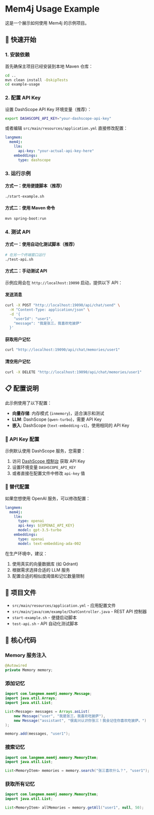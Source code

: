 # Mem4j Usage Example

这是一个展示如何使用 Mem4j 的示例项目。

## 🚀 快速开始

### 1. 安装依赖

首先确保主项目已经安装到本地 Maven 仓库：

```bash
cd ..
mvn clean install -DskipTests
cd example-usage
```

### 2. 配置 API Key

设置 DashScope API Key 环境变量（推荐）：

```bash
export DASHSCOPE_API_KEY="your-dashscope-api-key"
```

或者编辑 `src/main/resources/application.yml` 直接修改配置：

```yaml
langmem:
  mem4j:
    llm:
      api-key: "your-actual-api-key-here"
    embeddings:
      type: dashscope
```

### 3. 运行示例

#### 方式一：使用便捷脚本（推荐）

```bash
./start-example.sh
```

#### 方式二：使用 Maven 命令

```bash
mvn spring-boot:run
```

### 4. 测试 API

#### 方式一：使用自动化测试脚本（推荐）

```bash
# 在另一个终端窗口运行
./test-api.sh
```

#### 方式二：手动测试 API

示例应用会在 `http://localhost:19090` 启动，提供以下 API：

#### 发送消息

```bash
curl -X POST "http://localhost:19090/api/chat/send" \
  -H "Content-Type: application/json" \
  -d '{
    "userId": "user1",
    "message": "我是张三，我喜欢吃披萨"
  }'
```

#### 获取用户记忆

```bash
curl "http://localhost:19090/api/chat/memories/user1"
```

#### 清空用户记忆

```bash
curl -X DELETE "http://localhost:19090/api/chat/memories/user1"
```

## 📋 配置说明

此示例使用了以下配置：

- **向量存储**: 内存模式 (`inmemory`)，适合演示和测试
- **LLM**: DashScope (`qwen-turbo`)，需要 API Key
- **嵌入**: DashScope (`text-embedding-v1`)，使用相同的 API Key

### 🔑 API Key 配置

示例默认使用 DashScope 服务，您需要：

1. 访问 [DashScope 控制台](https://dashscope.console.aliyun.com/) 获取 API Key
2. 设置环境变量 `DASHSCOPE_API_KEY`
3. 或者直接在配置文件中修改 `api-key` 值

### 🚀 替代配置

如果您想使用 OpenAI 服务，可以修改配置：

```yaml
langmem:
  mem4j:
    llm:
      type: openai
      api-key: ${OPENAI_API_KEY}
      model: gpt-3.5-turbo
    embeddings:
      type: openai
      model: text-embedding-ada-002
```

在生产环境中，建议：

1. 使用真实的向量数据库 (如 Qdrant)
2. 根据需求选择合适的 LLM 服务
3. 配置合适的相似度阈值和记忆数量限制

## 🔧 项目文件

- `src/main/resources/application.yml` - 应用配置文件
- `src/main/java/com/example/ChatController.java` - REST API 控制器
- `start-example.sh` - 便捷启动脚本
- `test-api.sh` - API 自动化测试脚本

## 📝 核心代码

### Memory 服务注入

```java
@Autowired
private Memory memory;
```

### 添加记忆

```java
import com.langmem.mem4j.memory.Message;
import java.util.Arrays;
import java.util.List;

List<Message> messages = Arrays.asList(
    new Message("user", "我是张三，我喜欢吃披萨"),
    new Message("assistant", "很高兴认识你张三！我会记住你喜欢吃披萨。")
);

memory.add(messages, "user1");
```

### 搜索记忆

```java
import com.langmem.mem4j.memory.MemoryItem;
import java.util.List;

List<MemoryItem> memories = memory.search("张三喜欢什么？", "user1");
```

### 获取所有记忆

```java
import com.langmem.mem4j.memory.MemoryItem;
import java.util.List;

List<MemoryItem> allMemories = memory.getAll("user1", null, 50);
```
